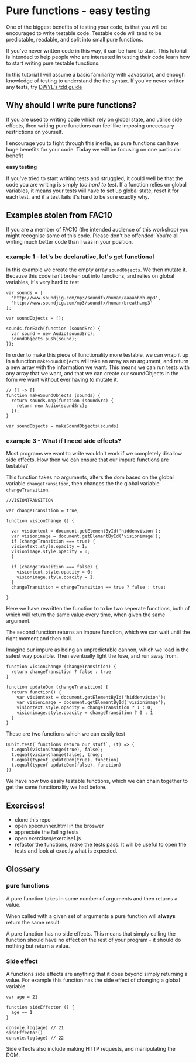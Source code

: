 # Pure functions - easy testing
One of the biggest benefits of testing your code, is that you will be encouraged to write testable code. Testable code will tend to be predictable, readable, and split into small pure functions.

If you've never written code in this way, it can be hard to start. This tutorial is intended to help people who are interested in testing their code learn how to start writing pure testable functions.

In this tutorial I will assume a basic familiarity with Javascript, and enough knowledge of testing to understand the the syntax. If you've never written any tests, try [DWYL's tdd guide](https://github.com/dwyl/learn-tdd)

## Why should I write pure functions?

If you are used to writing code which rely on global state, and utilise side effects, then writing pure functions can feel like imposing unecessary restrictions on yourself.

I encourage you to fight through this inertia, as pure functions can have huge benefits for your code. Today we will be focusing on one particular benefit

**easy testing**

If you've tried to start writing tests and struggled, it could well be that the code you are writing is simply _too hard to test_. If a function relies on global variables, it means your tests will have to set up global state, reset it for each test, and if a test fails it's hard to be sure exactly why.

## Examples stolen from FAC10

If you are a member of FAC10 (the intended audience of this workshop) you might recognise some of this code. Please don't be offended! You're all writing much better code than I was in your position.

### example 1 - let's be declarative, let's get functional

In this example we create the empty array `soundObjects`. We then mutate it. Because this code isn't broken out into functions, and relies on global variables, it's very hard to test.

```
var sounds = [
  'http://www.soundjig.com/mp3/soundfx/human/aaaahhhh.mp3',
  'http://www.soundjig.com/mp3/soundfx/human/breath.mp3'
];

var soundObjects = [];

sounds.forEach(function (soundSrc) {
  var sound = new Audio(soundSrc);
  soundObjects.push(sound);
});
```

In order to make this piece of functionality more testable, we can wrap it up in a function `makeSoundObjects` will take an array as an argument, and return a new array with the information we want. This means we can run tests with any array that we want, and that we can create our soundObjects in the form we want without ever having to mutate it.

```
// [] -> []
function makeSoundObjects (sounds) {
  return sounds.map(function (soundSrc) {
    return new Audio(soundSrc);
  });
}

var soundObjects = makeSoundObjects(sounds)
```

### example 3 - What if I need side effects?
Most programs we want to write wouldn't work if we completely disallow side effects. How then we can ensure that our impure functions are testable?

This function takes no arguments, alters the dom based on the global variable `changeTransition`, then changes the the global variable `changeTransition`.
```
//VISIONTRANSITION

var changeTransition = true;

function visionChange () {

  var visiontext = document.getElementById('hiddenvision');
  var visionimage = document.getElementById('visionimage');
  if (changeTransition === true) {
  visiontext.style.opacity = 1;
  visionimage.style.opacity = 0;
  }

  if (changeTransition === false) {
    visiontext.style.opacity = 0;
    visionimage.style.opacity = 1;
  }
  changeTransition = changeTransition == true ? false : true;

}
```
Here we have rewritten the function to to be two seperate functions, both of which will return the same value every time, when given the same argument.

The second function returns an impure function, which we can wait until the right moment and then call.

Imagine our impure as being an unpredictable cannon, which we load in the safest way possible. Then eventually light the fuse, and run away from.  
```
function visionChange (changeTransition) {
  return changeTransition ? false : true
}

function updateDom (changeTransition) {
  return function() {
    var visiontext = document.getElementById('hiddenvision');
    var visionimage = document.getElementById('visionimage');
    visiontext.style.opacity = changeTransition ? 1 : 0;
    visionimage.style.opacity = changeTransition ? 0 : 1
  }
}
```
These are two functions which we can easily test
```
QUnit.test(`functions return our stuff`, (t) => {
  t.equal(visionChange(true), false);
  t.equal(visionChange(false), true);
  t.equal(typeof updateDom(true), function)
  t.equal(typeof updateDom(false), function)
})
```
We have now two easily testable functions, which we can chain together to get the same functionality we had before.

## Exercises!

* clone this repo
* open specrunner.html in the broswer
* appreciate the failing tests
* open exercises/exercise1.js
* refactor the functions, make the tests pass. It will be useful to open the tests and look at exactly what is expected.

## Glossary

### pure functions

A pure function takes in some number of arguments and then returns a value.

When called with a given set of arguments a pure function will __always__ return the same result.

A pure function has no side effects. This means that simply calling the function should have no effect on the rest of your program - it should do nothing but return a value.

### Side effect

A functions side effects are anything that it does beyond simply returning a value. For example this function has the side effect of changing a global variable

```
var age = 21

function sideEffector () {
  age += 1
}

console.log(age) // 21
sideEffector()
console.log(age) // 22
```

Side effects also include making HTTP requests, and manipulating the DOM.
